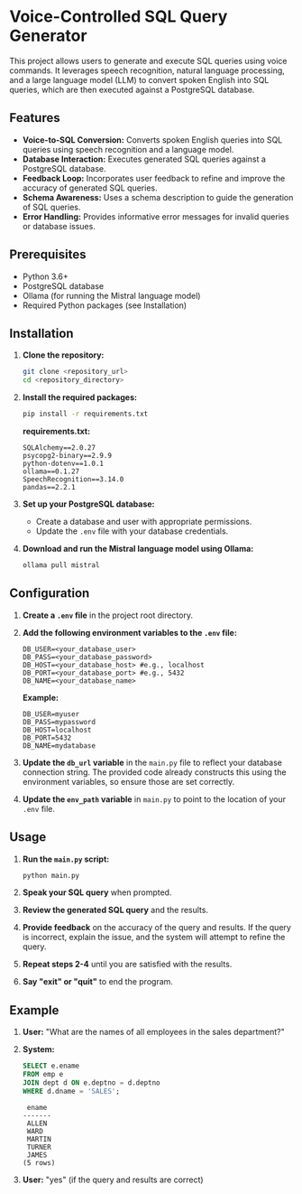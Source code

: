 # Voice-Controlled SQL Query Generator

This project allows users to generate and execute SQL queries using voice commands. It leverages speech recognition, natural language processing, and a large language model (LLM) to convert spoken English into SQL queries, which are then executed against a PostgreSQL database.

## Features

-   **Voice-to-SQL Conversion:** Converts spoken English queries into SQL queries using speech recognition and a language model.
-   **Database Interaction:** Executes generated SQL queries against a PostgreSQL database.
-   **Feedback Loop:** Incorporates user feedback to refine and improve the accuracy of generated SQL queries.
-   **Schema Awareness:** Uses a schema description to guide the generation of SQL queries.
-   **Error Handling:** Provides informative error messages for invalid queries or database issues.

## Prerequisites

-   Python 3.6+
-   PostgreSQL database
-   Ollama (for running the Mistral language model)
-   Required Python packages (see Installation)

## Installation

1.  **Clone the repository:**

    ```bash
    git clone <repository_url>
    cd <repository_directory>
    ```

2.  **Install the required packages:**

    ```bash
    pip install -r requirements.txt
    ```

    **requirements.txt:**

    ```
    SQLAlchemy==2.0.27
    psycopg2-binary==2.9.9
    python-dotenv==1.0.1
    ollama==0.1.27
    SpeechRecognition==3.14.0
    pandas==2.2.1
    ```

3.  **Set up your PostgreSQL database:**

    -   Create a database and user with appropriate permissions.
    -   Update the `.env` file with your database credentials.

4.  **Download and run the Mistral language model using Ollama:**

    ```bash
    ollama pull mistral
    ```

## Configuration

1.  **Create a `.env` file** in the project root directory.

2.  **Add the following environment variables to the `.env` file:**

    ```
    DB_USER=<your_database_user>
    DB_PASS=<your_database_password>
    DB_HOST=<your_database_host> #e.g., localhost
    DB_PORT=<your_database_port> #e.g., 5432
    DB_NAME=<your_database_name>
    ```

    **Example:**

    ```
    DB_USER=myuser
    DB_PASS=mypassword
    DB_HOST=localhost
    DB_PORT=5432
    DB_NAME=mydatabase
    ```

3.  **Update the `db_url` variable** in the `main.py` file to reflect your database connection string.  The provided code already constructs this using the environment variables, so ensure those are set correctly.

4.  **Update the `env_path` variable** in `main.py` to point to the location of your `.env` file.

## Usage

1.  **Run the `main.py` script:**

    ```bash
    python main.py
    ```

2.  **Speak your SQL query** when prompted.

3.  **Review the generated SQL query** and the results.

4.  **Provide feedback** on the accuracy of the query and results.  If the query is incorrect, explain the issue, and the system will attempt to refine the query.

5.  **Repeat steps 2-4** until you are satisfied with the results.

6.  **Say "exit" or "quit"** to end the program.

## Example

1.  **User:** "What are the names of all employees in the sales department?"

2.  **System:**

    ```sql
    SELECT e.ename
    FROM emp e
    JOIN dept d ON e.deptno = d.deptno
    WHERE d.dname = 'SALES';
    ```

    ```
     ename
    -------
     ALLEN
     WARD
     MARTIN
     TURNER
     JAMES
    (5 rows)
    ```

3.  **User:** "yes" (if the query and results are correct)


